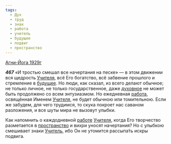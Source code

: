 ```yaml
---
tags:
  - Дух
  - труд
  - знак
  - работа
  - учитель
  - будущее
  - подвиг
  - пространство
---
```


[Агни-Йога 1929г](https://127.0.0.1:4002/agni/1929)

___467___
«И тростью смешал все начертания на песке» — в этом движении вся щедрость [Учителя](../../../tags/#учитель), всё Его богатство, всё забвение прошлого и стремление в [будущее](../../../tags/#будущее). Но люди, как сказал, из всего делают обычное; не только личное, не только государственное, даже [духовное](../../../tags/#Дух) не может быть продолжено со всем энтузиазмом. Но ежедневная [работа](../../../tags/#работа), освящённая Именем [Учителя](../../../tags/#учитель), не будет обычною или томительною. Если же забудем, для чего трудимся, то скука покроет нас саваном разложения, и все шуты мира не вызовут улыбки.   

Как напомнить о каждодневной [работе](../../../tags/#работа) [Учителя](../../../tags/#учитель), когда Его творчество разметается в [пространство](../../../tags/#пространство) и вихри уносят начертания? Но с улыбкою смешивает знаки [Учитель](../../../tags/#учитель), ибо Он не утомится рассыпа́ть искры подвига.